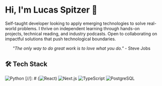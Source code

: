 # Hi, I'm Lucas Spitzer 👋

Self-taught developer looking to apply emerging technologies to solve real-world problems. I thrive on independent learning through hands-on projects, technical reading, and industry podcasts. Open to collaborating on impactful solutions that push technological boundaries.

<div align="center">
  
*"The only way to do great work is to love what you do."* - Steve Jobs

</div>

## 🛠️ Tech Stack
![Python](https://img.shields.io/badge/Python-3776AB?style=flat&logo=python&logoColor=white)
[//]: # (![React](https://img.shields.io/badge/React-20232A?style=flat&logo=react&logoColor=61DAFB))
![Next.js](https://img.shields.io/badge/Next.js-000000?style=flat&logo=next.js&logoColor=white)
![TypeScript](https://img.shields.io/badge/TypeScript-007ACC?style=flat&logo=typescript&logoColor=white)
![PostgreSQL](https://img.shields.io/badge/PostgreSQL-316192?style=flat&logo=postgresql&logoColor=white)
